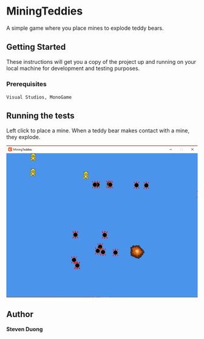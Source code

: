 # MiningTeddies

A simple game where you place mines to explode teddy bears.

## Getting Started

These instructions will get you a copy of the project up and running on your local machine for development and testing purposes.

### Prerequisites

```
Visual Studios, MonoGame
```

## Running the tests

Left click to place a mine. When a teddy bear makes contact with a mine, they explode.

![Screenshot](pic.PNG)


## Author

**Steven Duong**

